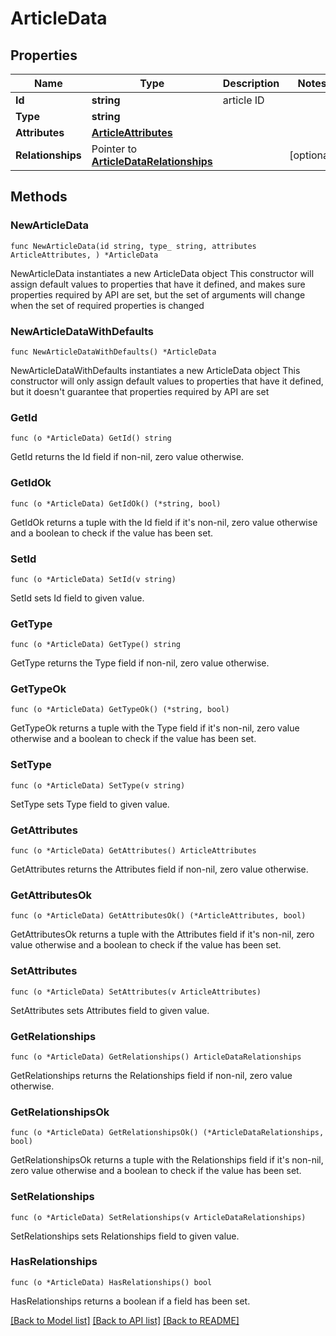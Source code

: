 # ArticleData

## Properties

Name | Type | Description | Notes
------------ | ------------- | ------------- | -------------
**Id** | **string** | article ID | 
**Type** | **string** |  | 
**Attributes** | [**ArticleAttributes**](ArticleAttributes.md) |  | 
**Relationships** | Pointer to [**ArticleDataRelationships**](ArticleDataRelationships.md) |  | [optional] 

## Methods

### NewArticleData

`func NewArticleData(id string, type_ string, attributes ArticleAttributes, ) *ArticleData`

NewArticleData instantiates a new ArticleData object
This constructor will assign default values to properties that have it defined,
and makes sure properties required by API are set, but the set of arguments
will change when the set of required properties is changed

### NewArticleDataWithDefaults

`func NewArticleDataWithDefaults() *ArticleData`

NewArticleDataWithDefaults instantiates a new ArticleData object
This constructor will only assign default values to properties that have it defined,
but it doesn't guarantee that properties required by API are set

### GetId

`func (o *ArticleData) GetId() string`

GetId returns the Id field if non-nil, zero value otherwise.

### GetIdOk

`func (o *ArticleData) GetIdOk() (*string, bool)`

GetIdOk returns a tuple with the Id field if it's non-nil, zero value otherwise
and a boolean to check if the value has been set.

### SetId

`func (o *ArticleData) SetId(v string)`

SetId sets Id field to given value.


### GetType

`func (o *ArticleData) GetType() string`

GetType returns the Type field if non-nil, zero value otherwise.

### GetTypeOk

`func (o *ArticleData) GetTypeOk() (*string, bool)`

GetTypeOk returns a tuple with the Type field if it's non-nil, zero value otherwise
and a boolean to check if the value has been set.

### SetType

`func (o *ArticleData) SetType(v string)`

SetType sets Type field to given value.


### GetAttributes

`func (o *ArticleData) GetAttributes() ArticleAttributes`

GetAttributes returns the Attributes field if non-nil, zero value otherwise.

### GetAttributesOk

`func (o *ArticleData) GetAttributesOk() (*ArticleAttributes, bool)`

GetAttributesOk returns a tuple with the Attributes field if it's non-nil, zero value otherwise
and a boolean to check if the value has been set.

### SetAttributes

`func (o *ArticleData) SetAttributes(v ArticleAttributes)`

SetAttributes sets Attributes field to given value.


### GetRelationships

`func (o *ArticleData) GetRelationships() ArticleDataRelationships`

GetRelationships returns the Relationships field if non-nil, zero value otherwise.

### GetRelationshipsOk

`func (o *ArticleData) GetRelationshipsOk() (*ArticleDataRelationships, bool)`

GetRelationshipsOk returns a tuple with the Relationships field if it's non-nil, zero value otherwise
and a boolean to check if the value has been set.

### SetRelationships

`func (o *ArticleData) SetRelationships(v ArticleDataRelationships)`

SetRelationships sets Relationships field to given value.

### HasRelationships

`func (o *ArticleData) HasRelationships() bool`

HasRelationships returns a boolean if a field has been set.


[[Back to Model list]](../README.md#documentation-for-models) [[Back to API list]](../README.md#documentation-for-api-endpoints) [[Back to README]](../README.md)


